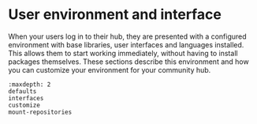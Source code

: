 # User environment and interface


When your users log in to their hub, they are presented with a
configured environment with base libraries, user interfaces and
languages installed.
This allows them to start working immediately, without having to install packages themselves.
These sections describe this environment and how you can customize your environment for your community hub.

```{toctree}
:maxdepth: 2
defaults
interfaces
customize
mount-repositories
```
